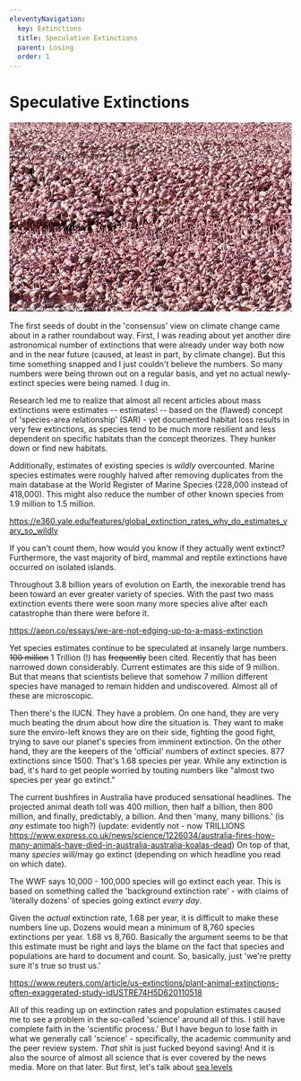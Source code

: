 ```yaml
---
eleventyNavigation:
  key: Extinctions
  title: Speculative Extinctions
  parent: Losing
  order: 1
---
```

# Speculative Extinctions

![](/img/speculative-extinction.jpg)

The first seeds of doubt in the 'consensus' view on climate change came about in a rather roundabout way. First, I was reading about yet another dire astronomical number of extinctions that were already under way both now and in the near future (caused, at least in part, by climate change). But this time something snapped and I just couldn't believe the numbers. So many numbers were being thrown out on a regular basis, and yet no actual newly-extinct species were being named. I dug in.

Research led me to realize that almost all recent articles about mass extinctions were estimates -- estimates! -- based on the (flawed) concept of 'species-area relationship' (SAR) - yet documented habitat loss results in very few extinctions, as species tend to be much more resilient and less dependent on specific habitats than the concept theorizes. They hunker down or find new habitats.

Additionally, estimates of existing species is *wildly* overcounted. Marine species estimates were roughly halved after removing duplicates from the main database at the World Register of Marine Species (228,000 instead of 418,000). This might also reduce the number of other known species from 1.9 million to 1.5 million.

https://e360.yale.edu/features/global_extinction_rates_why_do_estimates_vary_so_wildly

If you can't count them, how would you know if they actually went extinct? Furthermore, the vast majority of bird, mammal and reptile extinctions have occurred on isolated islands. 

Throughout 3.8 billion years of evolution on Earth, the inexorable trend has been toward an ever greater variety of species. With the past two mass extinction events there were soon many more species alive after each catastrophe than there were before it.

https://aeon.co/essays/we-are-not-edging-up-to-a-mass-extinction

Yet species estimates continue to be speculated at insanely large numbers. ~~100 million~~ 1 Trillion (!) has ~~frequently~~ been cited. Recently that has been narrowed down considerably. Current estimates are this side of 9 million. But that means that scientists believe that somehow 7 million different species have managed to remain hidden and undiscovered. Almost all of these are microscopic.

Then there's the IUCN. They have a problem. On one hand, they are very much beating the drum about how dire the situation is. They want to make sure the enviro-left knows they are on their side, fighting the good fight, trying to save our planet's species from imminent extinction. On the other hand, they are the keepers of the 'official' numbers of extinct species. 877 extinctions since 1500. That's 1.68 species per year. While any extinction is bad, it's hard to get people worried by touting numbers like "almost two species per year go extinct."  

The current bushfires in Australia have produced sensational headlines. The projected animal death toll was 400 million, then half a billion, then 800 million, and finally, predictably, a billion. And then 'many, many billions.' (is *any* estimate too high?) (update: evidently not - now TRILLIONS https://www.express.co.uk/news/science/1226034/australia-fires-how-many-animals-have-died-in-australia-australia-koalas-dead) On top of that, many *species* will/may go extinct (depending on which headline you read on which date).

The WWF says 10,000 - 100,000 species will go extinct each year. This is based on something called the 'background extinction rate' - with claims of 'literally dozens' of species going extinct *every day*.

Given the *actual* extinction rate, 1.68 per year, it is difficult to make these numbers line up. Dozens would mean a minimum of 8,760 species extinctions per year. 1.68 vs 8,760. Basically the argument seems to be that this estimate must be right and lays the blame on the fact that species and populations are hard to document and count. So, basically, just 'we're pretty sure it's true so trust us.' 

https://www.reuters.com/article/us-extinctions/plant-animal-extinctions-often-exaggerated-study-idUSTRE74H5D620110518

All of this reading up on extinction rates and population estimates caused me to see a problem in the so-called 'science' around all of this. I still have complete faith in the 'scientific process.' But I have begun to lose faith in what we generally call 'science' - specifically, the academic community and the peer review system. *That* shit is just fucked beyond saving! And it is also the source of almost all science that is ever covered by the news media. More on that later. But first, let's talk about [sea levels](/sea-levels)
